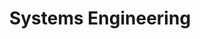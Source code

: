 ---
title: Systems Engineering
layout: collection
permalink: /syseng/
collection: syseng
entries_layout: list
author_profile: false
classes: wide
sidebar:
  nav: "sidebar"
---